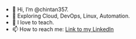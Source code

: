 - 👋 Hi, I’m @chintan357.
- 👀 Exploring Cloud, DevOps, Linux, Automation.
- 💞️ I love to teach. 
- 📫 How to reach me: [Link to my LinkedIn](https://www.linkedin.com/in/chintan357/)


<!---
chintan357/chintan357 is a ✨ special ✨ repository because its `README.md` (this file) appears on your GitHub profile.
You can click the Preview link to take a look at your changes.
--->

